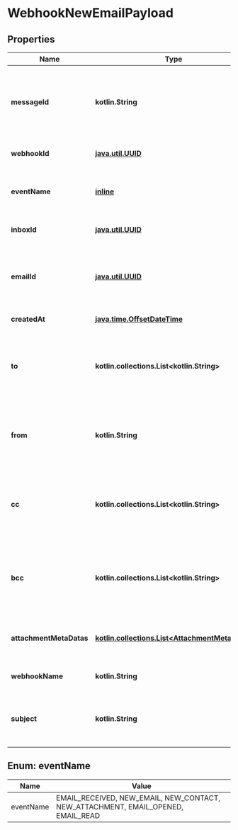 
# WebhookNewEmailPayload

## Properties
Name | Type | Description | Notes
------------ | ------------- | ------------- | -------------
**messageId** | **kotlin.String** | Idempotent message ID. Store this ID locally or in a database to prevent message duplication. | 
**webhookId** | [**java.util.UUID**](java.util.UUID) | ID of webhook entity being triggered | 
**eventName** | [**inline**](#EventNameEnum) | Name of the event type webhook is being triggered for. | 
**inboxId** | [**java.util.UUID**](java.util.UUID) | Id of the inbox that received an email | 
**emailId** | [**java.util.UUID**](java.util.UUID) | ID of the email that was received. Use this ID for fetching the email with the &#x60;EmailController&#x60;. | 
**createdAt** | [**java.time.OffsetDateTime**](java.time.OffsetDateTime) | Date time of event creation | 
**to** | **kotlin.collections.List&lt;kotlin.String&gt;** | List of &#x60;To&#x60; recipient email addresses that the email was addressed to. See recipients object for names. | 
**from** | **kotlin.String** | Who the email was sent from. An email address - see fromName for the sender name. | 
**cc** | **kotlin.collections.List&lt;kotlin.String&gt;** | List of &#x60;CC&#x60; recipients email addresses that the email was addressed to. See recipients object for names. | 
**bcc** | **kotlin.collections.List&lt;kotlin.String&gt;** | List of &#x60;BCC&#x60; recipients email addresses that the email was addressed to. See recipients object for names. | 
**attachmentMetaDatas** | [**kotlin.collections.List&lt;AttachmentMetaData&gt;**](AttachmentMetaData) | List of attachment meta data objects if attachments present | 
**webhookName** | **kotlin.String** | Name of the webhook being triggered |  [optional]
**subject** | **kotlin.String** | The subject line of the email message as specified by SMTP subject header |  [optional]


<a name="EventNameEnum"></a>
## Enum: eventName
Name | Value
---- | -----
eventName | EMAIL_RECEIVED, NEW_EMAIL, NEW_CONTACT, NEW_ATTACHMENT, EMAIL_OPENED, EMAIL_READ



